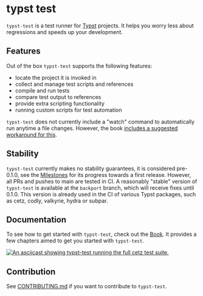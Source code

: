 # typst test
`typst-test` is a test runner for [Typst] projects. It helps you worry less about regressions and speeds up your development.

## Features
Out of the box `typst-test` supports the following features:
- locate the project it is invoked in
- collect and manage test scripts and references
- compile and run tests
- compare test output to references
- provide extra scripting functionality
- running custom scripts for test automation

`typst-test` does not currently include a "watch" command to automatically run anytime a file changes.
However, the book [includes a suggested workaround for this](https://tingerrr.github.io/typst-test/guides/watching.html).

## Stability
`typst-test` currently makes no stability guarantees, it is considered pre-0.1.0, see the [Milestones] for its progress towards a first release.
However, all PRs and pushes to main are tested in CI.
A reasonably "stable" version of `typst-test` is available at the `backport` branch, which will receive fixes until 0.1.0.
This version is already used in the CI of various Typst packages, such as cetz, codly, valkyrie, hydra or subpar.

## Documentation
To see how to get started with `typst-test`, check out the [Book].
It provides a few chapters aimed to get you started with `typst-test`.

[![An asciicast showing typst-test running the full cetz test suite.][demo-thumb]][demo]

## Contribution
See [CONTRIBUTING.md][contrib] if you want to contribute to `typst-test`.

[contrib]: CONTRIBUTING.md

[Typst]: https://typst.app
[Book]: https://tingerrr.github.io/typst-test/index.html
[Milestones]: https://github.com/tingerrr/typst-test/milestones

[demo-thumb]: https://asciinema.org/a/669405.svg
[demo]: https://asciinema.org/a/669405

